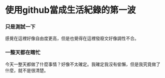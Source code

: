 # 使用github當成生活紀錄的第一波
### 只是測試一下
感覺在這裡好像自由度更高，但是也覺得在這裡發廢文好像調性不合。

### 一整天都在瞎忙
今天一整天都做了什麼事情？好像不太確定。我確定我沒有偷懶，但是我究竟做了什麼，就不是很清楚。
